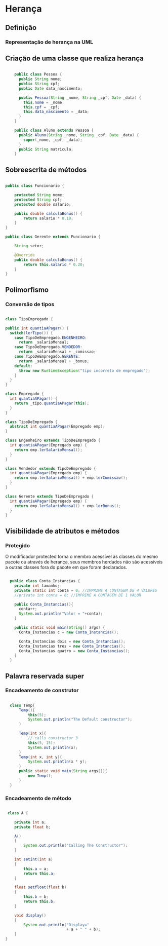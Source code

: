   # Herança

  ## Definição
  ### Representação de herança na UML

  ## Criação de uma classe que realiza herança    
  ```java

      public class Pessoa {
        public String nome;
        public String cpf;
        public Date data_nascimento;

        public Pessoa(String _nome, String _cpf, Date _data) {
          this.nome = _nome;
          this.cpf = _cpf;
          this.data_nascimento = _data;
        }
      }

      public class Aluno extends Pessoa {
        public Aluno(String _nome, String _cpf, Date _data) {
          super(_nome, _cpf, _data);
        }
        public String matricula;
      }

  ```
  
  ## Sobreescrita de métodos
  ```java
  
  public class Funcionario {

      protected String nome;
      protected String cpf;
      protected double salario;

      public double calculaBonus() {
          return salario * 0.10;
      }
  }
  
  public class Gerente extends Funcionario {

      String setor;

      @Override
      public double calculaBonus() {
          return this.salario * 0.20;
      }
  }

  ```
  
  ## Polimorfismo
  ### Conversão de tipos
  ```java
  
  class TipoEmpregado {

  public int quantiaAPagar() {
    switch(lerTipo()) {
      case TipoDeEmpregado.ENGENHEIRO:
        return _salarioMensal;
      case TipoDeEmpregado.VENDEDOR:
        return _salarioMensal + _comissao;
      case TipoDeEmpregado.GERENTE:
        return _salarioMensal + _bonus;
      default:
        throw new RuntimeException("tipo incorreto de empregado");
      }
    }
  }
  
  class Empregado {
    int quantiaAPagar() {
      return _tipo.quantiaAPagar(this);
    }
  }

  class TipoDeEmpregado {
    abstract int quantiaAPagar(Empregado emp);
  }

  class Engenheiro extends TipoDeEmpregado {
    int quantiaAPagar(Empregado emp) {
      return emp.lerSalarioMensal();
    }
  }

  class Vendedor extends TipoDeEmpregado {
    int quantiaAPagar(Empregado emp) {
      return emp.lerSalarioMensal() + emp.lerComissao();
    }
  }

  class Gerente extends TipoDeEmpregado {
    int quantiaAPagar(Empregado emp) {
      return emp.lerSalarioMensal() + emp.lerBonus();
    }
  }
  
  ```

  ## Visibilidade de atributos e métodos
  ### Protegido
  O modificador protected torna o membro acessível às classes do mesmo pacote ou através de herança, seus membros herdados não são acessíveis a outras classes fora do pacote em que foram declarados.
  ```java
  
    public class Conta_Instancias {
      private int tamanho;
      private static int conta = 0; //IMPRIME A CONTAGEM DE 4 VALORES
      //private int conta = 0; //IMPRIME A CONTAGEM DE 1 VALOR

      public Conta_Instancias(){
        conta++;
        System.out.println("Valor = "+conta);
      }

      public static void main(String[] args) {
        Conta_Instancias c = new Conta_Instancias();

        Conta_Instancias dois = new Conta_Instancias();
        Conta_Instancias tres = new Conta_Instancias();
        Conta_Instancias quatro = new Conta_Instancias();
      }
    }
  
  ```
  
  ## Palavra reservada super
  ### Encadeamento de construtor
  ```java
  
    class Temp{
        Temp(){
            this(5);
            System.out.println("The Default constructor");
        }

        Temp(int x){
            // calls constructor 3
            this(5, 15);
            System.out.println(x);
        }
        Temp(int x, int y){
            System.out.println(x * y);
        }
        public static void main(String args[]){
            new Temp();
        }
    }
  
  ```
  ### Encadeamento de método
  ```java
  
   class A {

      private int a;
      private float b;

      A()
      {
          System.out.println("Calling The Constructor");
      }

      int setint(int a)
      {
          this.a = a;
          return this.a;
      }

      float setfloat(float b)
      {
          this.b = b;
          return this.b;
      }

      void display()
      {
          System.out.println("Display="
                             + a + " " + b);
      }
  }
  
  ```
